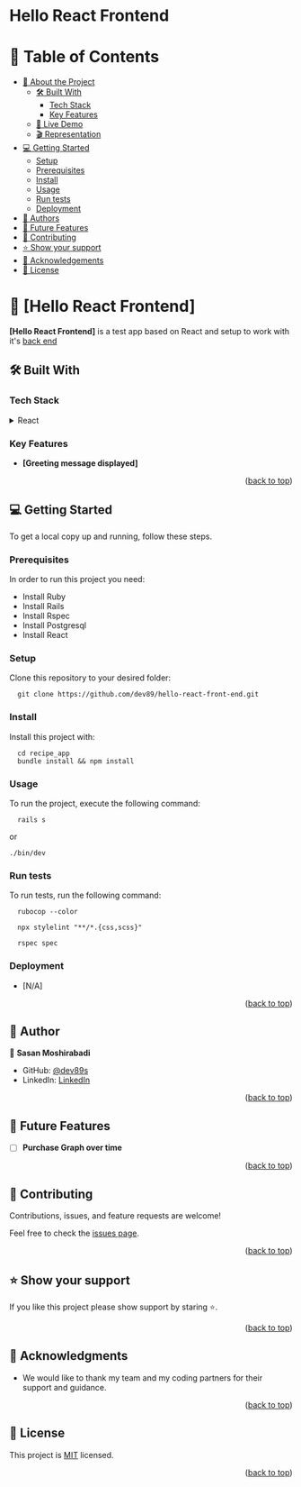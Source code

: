 # Hello React Frontend
<a id="readme-top"></a>

# 📗 Table of Contents

- [📖 About the Project](#about-project)
  - [🛠 Built With](#built-with)
    - [Tech Stack](#tech-stack)
    - [Key Features](#key-features)
  - [🚀 Live Demo](#live-demo)
  - [🎬 Representation](#representation)
- [💻 Getting Started](#getting-started)
  - [Setup](#setup)
  - [Prerequisites](#prerequisites)
  - [Install](#install)
  - [Usage](#usage)
  - [Run tests](#run-tests)
  - [Deployment](#triangular_flag_on_post-deployment)
- [👥 Authors](#authors)
- [🔭 Future Features](#future-features)
- [🤝 Contributing](#contributing)
- [⭐️ Show your support](#support)
- [🙏 Acknowledgements](#acknowledgements)
- [📝 License](#license)

<!-- PROJECT DESCRIPTION -->

# 📖 [Hello React Frontend] <a id="about-project"></a>

**[Hello React Frontend]** is a test app based on React and setup to work with it's [back end](https://github.com/dev89s/hello-rails-back-end)

## 🛠 Built With <a id="built-with"></a>

### Tech Stack <a id="tech-stack"></a>

<details>
  <summary>React</summary>
  <ul>
    <!-- <li><a>https://rubyonrails.org/</a></li> -->
    <li><a>https://react.dev/</a></li>
  </ul>
</details>

<!-- Features -->

### Key Features <a id="key-features"></a>

- **[Greeting message displayed]**

<p align="right">(<a href="#readme-top">back to top</a>)</p>

<!-- ## 🚀 Live Demo <a id="live-demo"></a> -->

<!-- not added -->

<!-- <p align="right">(<a href="#readme-top">back to top</a>)</p> -->

<!-- ## 🎬 Representaition <a id="representation"></a> -->

<!-- not added -->

<!-- <p align="right">(<a href="#readme-top">back to top</a>)</p> -->

<!-- GETTING STARTED -->

## 💻 Getting Started <a id="getting-started"></a>

To get a local copy up and running, follow these steps.

### Prerequisites

In order to run this project you need:

- Install Ruby
- Install Rails
- Install Rspec
- Install Postgresql
- Install React

### Setup

Clone this repository to your desired folder:

```
  git clone https://github.com/dev89/hello-react-front-end.git
```

### Install

Install this project with:

```
  cd recipe_app
  bundle install && npm install
```

### Usage

To run the project, execute the following command:

```
  rails s
```
or

```
./bin/dev
```

### Run tests

To run tests, run the following command:

```
  rubocop --color
```
```
  npx stylelint "**/*.{css,scss}"
```
```
  rspec spec
```


### Deployment <a id="triangular_flag_on_post-deployment"></a>

  - [N/A]

<p align="right">(<a href="#readme-top">back to top</a>)</p>

<!-- AUTHORS -->

## 👥 Author <a id="authors"></a>

👤 **Sasan Moshirabadi**

- GitHub: [@dev89s](https://github.com/dev89s)
- LinkedIn: [LinkedIn](https://linkedin.com/in/sasan-moshirabadi)

<p align="right">(<a href="#readme-top">back to top</a>)</p>

<!-- FUTURE FEATURES -->

## 🔭 Future Features <a id="future-features"></a>

- [ ] **Purchase Graph over time**

<p align="right">(<a href="#readme-top">back to top</a>)</p>

<!-- CONTRIBUTING -->

## 🤝 Contributing <a id="contributing"></a>

Contributions, issues, and feature requests are welcome!

Feel free to check the [issues page](https://github.com/dev89s/hello-react-front-end/issues).

<p align="right">(<a href="#readme-top">back to top</a>)</p>

<!-- SUPPORT -->

## ⭐️ Show your support <a id="support"></a>

If you like this project please show support by staring ⭐️.

<p align="right">(<a href="#readme-top">back to top</a>)</p>

<!-- ACKNOWLEDGEMENTS -->

## 🙏 Acknowledgments <a id="acknowledgements"></a>

* We would like to thank my team and my coding partners for their support and guidance.

<p align="right">(<a href="#readme-top">back to top</a>)</p>

<!-- LICENSE -->

## 📝 License <a id="license"></a>

This project is [MIT](./LICENSE) licensed.

<p align="right">(<a href="#readme-top">back to top</a>)</p>
